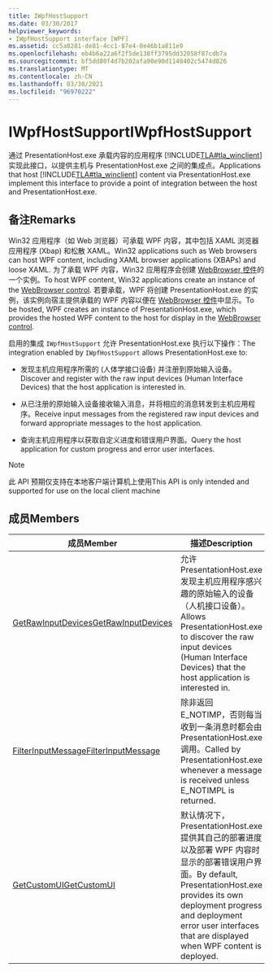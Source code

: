 ```yaml
---
title: IWpfHostSupport
ms.date: 03/30/2017
helpviewer_keywords:
- IWpfHostSupport interface [WPF]
ms.assetid: cc5a0281-de81-4cc1-87e4-0e46b1a811e9
ms.openlocfilehash: eb4b6a22a6f2f5de138ff3795dd32058f87cdb7a
ms.sourcegitcommit: bf5dd80f4d7b202afa90e90d1148402c5474d826
ms.translationtype: MT
ms.contentlocale: zh-CN
ms.lasthandoff: 03/30/2021
ms.locfileid: "96970222"
---
```

# <a name="iwpfhostsupport"></a><span data-ttu-id="574af-102">IWpfHostSupport</span><span class="sxs-lookup"><span data-stu-id="574af-102">IWpfHostSupport</span></span>

<span data-ttu-id="574af-103">通过 PresentationHost.exe 承载内容的应用程序 [!INCLUDE[TLA#tla_winclient](../../../includes/tlasharptla-winclient-md.md)] 实现此接口，以提供主机与 PresentationHost.exe 之间的集成点。</span><span class="sxs-lookup"><span data-stu-id="574af-103">Applications that host [!INCLUDE[TLA#tla_winclient](../../../includes/tlasharptla-winclient-md.md)] content via PresentationHost.exe implement this interface to provide a point of integration between the host and PresentationHost.exe.</span></span>  
  
## <a name="remarks"></a><span data-ttu-id="574af-104">备注</span><span class="sxs-lookup"><span data-stu-id="574af-104">Remarks</span></span>  

 <span data-ttu-id="574af-105">Win32 应用程序（如 Web 浏览器）可承载 WPF 内容，其中包括 XAML 浏览器应用程序 (Xbap) 和松散 XAML。</span><span class="sxs-lookup"><span data-stu-id="574af-105">Win32 applications such as Web browsers can host WPF content, including XAML browser applications (XBAPs) and loose XAML.</span></span> <span data-ttu-id="574af-106">为了承载 WPF 内容，Win32 应用程序会创建 [WebBrowser 控件](/previous-versions/windows/internet-explorer/ie-developer/platform-apis/aa752040(v=vs.85))的一个实例。</span><span class="sxs-lookup"><span data-stu-id="574af-106">To host WPF content, Win32 applications create an instance of the [WebBrowser control](/previous-versions/windows/internet-explorer/ie-developer/platform-apis/aa752040(v=vs.85)).</span></span> <span data-ttu-id="574af-107">若要承载，WPF 将创建 PresentationHost.exe 的实例，该实例向宿主提供承载的 WPF 内容以便在 [WebBrowser 控件](/previous-versions/windows/internet-explorer/ie-developer/platform-apis/aa752040(v=vs.85))中显示。</span><span class="sxs-lookup"><span data-stu-id="574af-107">To be hosted, WPF creates an instance of PresentationHost.exe, which provides the hosted WPF content to the host for display in the [WebBrowser control](/previous-versions/windows/internet-explorer/ie-developer/platform-apis/aa752040(v=vs.85)).</span></span>  
  
 <span data-ttu-id="574af-108">启用的集成 `IWpfHostSupport` 允许 PresentationHost.exe 执行以下操作：</span><span class="sxs-lookup"><span data-stu-id="574af-108">The integration enabled by `IWpfHostSupport` allows PresentationHost.exe to:</span></span>  
  
- <span data-ttu-id="574af-109">发现主机应用程序所需的 (人体学接口设备) 并注册到原始输入设备。</span><span class="sxs-lookup"><span data-stu-id="574af-109">Discover and register with the raw input devices (Human Interface Devices) that the host application is interested in.</span></span>  
  
- <span data-ttu-id="574af-110">从已注册的原始输入设备接收输入消息，并将相应的消息转发到主机应用程序。</span><span class="sxs-lookup"><span data-stu-id="574af-110">Receive input messages from the registered raw input devices and forward appropriate messages to the host application.</span></span>  
  
- <span data-ttu-id="574af-111">查询主机应用程序以获取自定义进度和错误用户界面。</span><span class="sxs-lookup"><span data-stu-id="574af-111">Query the host application for custom progress and error user interfaces.</span></span>  
  
> [!NOTE]
> <span data-ttu-id="574af-112">此 API 预期仅支持在本地客户端计算机上使用</span><span class="sxs-lookup"><span data-stu-id="574af-112">This API is only intended and supported for use on the local client machine</span></span>  
  
## <a name="members"></a><span data-ttu-id="574af-113">成员</span><span class="sxs-lookup"><span data-stu-id="574af-113">Members</span></span>  
  
|<span data-ttu-id="574af-114">成员</span><span class="sxs-lookup"><span data-stu-id="574af-114">Member</span></span>|<span data-ttu-id="574af-115">描述</span><span class="sxs-lookup"><span data-stu-id="574af-115">Description</span></span>|  
|------------|-----------------|  
|[<span data-ttu-id="574af-116">GetRawInputDevices</span><span class="sxs-lookup"><span data-stu-id="574af-116">GetRawInputDevices</span></span>](getrawinputdevices.md)|<span data-ttu-id="574af-117">允许 PresentationHost.exe 发现主机应用程序感兴趣的原始输入的设备（人机接口设备）。</span><span class="sxs-lookup"><span data-stu-id="574af-117">Allows PresentationHost.exe to discover the raw input devices (Human Interface Devices) that the host application is interested in.</span></span>|  
|[<span data-ttu-id="574af-118">FilterInputMessage</span><span class="sxs-lookup"><span data-stu-id="574af-118">FilterInputMessage</span></span>](filterinputmessage.md)|<span data-ttu-id="574af-119">除非返回 E_NOTIMP，否则每当收到一条消息时都会由 PresentationHost.exe 调用。</span><span class="sxs-lookup"><span data-stu-id="574af-119">Called by PresentationHost.exe whenever a message is received unless E_NOTIMPL is returned.</span></span>|  
|[<span data-ttu-id="574af-120">GetCustomUI</span><span class="sxs-lookup"><span data-stu-id="574af-120">GetCustomUI</span></span>](getcustomui.md)|<span data-ttu-id="574af-121">默认情况下，PresentationHost.exe 提供其自己的部署进度以及部署 WPF 内容时显示的部署错误用户界面。</span><span class="sxs-lookup"><span data-stu-id="574af-121">By default, PresentationHost.exe provides its own deployment progress and deployment error user interfaces that are displayed when WPF content is deployed.</span></span>|
